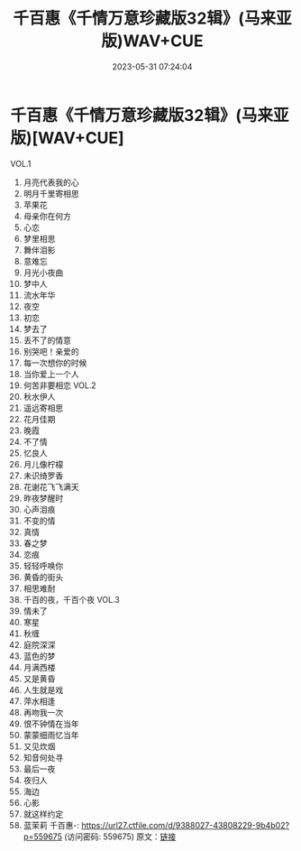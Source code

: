﻿---
title: 千百惠《千情万意珍藏版32辑》(马来亚版)WAV+CUE
date: 2023-05-31 07:24:04
categories: WAV车载音乐、镜像
tags: 华语中文
---
# 千百惠《千情万意珍藏版32辑》(马来亚版)[WAV+CUE]

VOL.1
01. 月亮代表我的心
02. 明月千里寄相思
03. 苹果花
04. 母亲你在何方
05. 心恋
06. 梦里相思
07. 舞伴泪影
08. 意难忘
09. 月光小夜曲
10. 梦中人
11. 流水年华
12. 夜空
13. 初恋
14. 梦去了
15. 丢不了的情意
16. 别哭吧！亲爱的
17. 每一次想你的时候
18. 当你爱上一个人
19. 何苦非要相恋
VOL.2
01. 秋水伊人
02. 遥远寄相思
03. 花月佳期
04. 晚霞
05. 不了情
06. 忆良人
07. 月儿像柠檬
08. 未识绮罗香
09. 花谢花飞飞满天
10. 昨夜梦醒时
11. 心声泪痕
12. 不变的情
13. 真情
14. 春之梦
15. 恋痕
16. 轻轻呼唤你
17. 黄昏的街头
18. 相思难耐
19. 千百的夜，千百个夜
VOL.3
01. 情未了
02. 寒星
03. 秋缠
04. 庭院深深
05. 蓝色的梦
06. 月满西楼
07. 又是黄昏
08. 人生就是戏
09. 萍水相逢
10. 再吻我一次
11. 恨不钟情在当年
12. 蒙蒙细雨忆当年
13. 又见炊烟
14. 知音何处寻
15. 最后一夜
16. 夜归人
17. 海边
18. 心影
19. 就这样约定
20. 蓝茉莉
千百惠-: https://url27.ctfile.com/d/9388027-43808229-9b4b02?p=559675
(访问密码: 559675)
原文：[链接](https://blog.sina.com.cn/s/blog_1647c7e7601031240.html)
